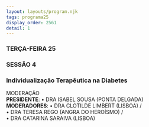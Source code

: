 ```yaml
---
layout: layouts/program.njk
tags: programa25
display_order: 2561
detail: 1
---
```

### TERÇA-FEIRA 25    
### SESSÃO 4
### Individualização Terapêutica na Diabetes  

MODERAÇÃO  
**PRESIDENTE**: • DRA ISABEL SOUSA (PONTA DELGADA)   
**MODERADORES**: • DRA CLOTILDE LIMBERT (LISBOA) /  
• DRA TERESA REGO (ANGRA DO HEROÍSMO) /   
• DRA CATARINA SARAIVA (LISBOA)
